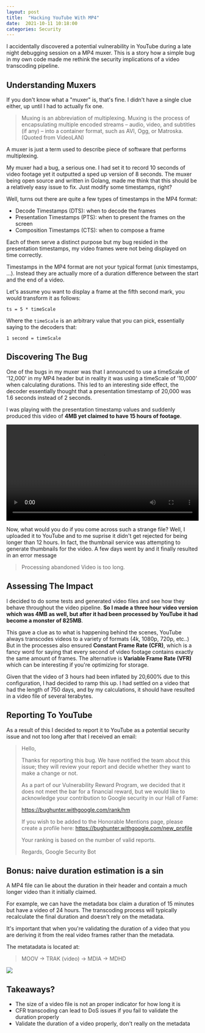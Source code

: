 ```yaml
---
layout: post
title:  "Hacking YouTube With MP4"
date:  2021-10-11 10:18:00
categories: Security
---
```




I accidentally discovered a potential vulnerability in YouTube during a late night debugging session on a MP4 muxer. This is a story how a simple bug in my own code made me rethink the security implications of a video transcoding pipeline.

## Understanding Muxers
If you don't know what a "muxer" is, that's fine. I didn't have a single clue either, up until I had to actually fix one. 

> Muxing is an abbreviation of multiplexing. Muxing is the process of encapsulating multiple encoded streams – audio, video, and subtitles (if any) – into a container format, such as AVI, Ogg, or Matroska.
> (Quoted from VideoLAN)

A muxer is just a term used to describe piece of software that performs multiplexing.

My muxer had a bug, a serious one. I had set it to record 10 seconds of video footage yet it outputted a sped up version of 8 seconds. The muxer being open source and written in Golang, made me think that this should be a relatively easy issue to fix. Just modify some timestamps, right?

Well, turns out there are quite a few types of timestamps in the MP4 format:
* Decode Timestamps (DTS): when to decode the frames
* Presentation Timestamps (PTS): when to present the frames on the screen
* Composition Timestamps (CTS): when to compose a frame

Each of them serve a distinct purpose but my bug resided in the presentation timestamps, my video frames were not being displayed on time correctly.

Timestamps in the MP4 format are not your typical format (unix timestamps, ...). Instead they are actually more of a duration difference between the start and the end of a video. 

Let's assume you want to display a frame at the fifth second mark, you would transform it as follows:
```
ts = 5 * timeScale
```
Where the `timeScale` is an arbitrary value that you can pick, essentially saying to the decoders that:
```
1 second = timeScale
```

## Discovering The Bug

One of the bugs in my muxer was that I announced to use a timeScale of '12,000' in my MP4 header but in reality it was using a timeScale of '10,000' when calculating durations. This led to an interesting side effect, the decoder essentially thought that a presentation timestamp of 20,000 was 1.6 seconds instead of 2 seconds.

I was playing with the presentation timestamp values and suddenly produced this video of **4MB yet claimed to have 15 hours of footage**.


<video width="100%" controls>
  <source src="https://realkeyboardwarrior.github.io/assets/images/15hours.mp4" type="video/mp4">
Your browser does not support the video tag.
</video>

Now, what would you do if you come across such a strange file? Well, I uploaded it to YouTube and to me suprise it didn't get rejected for being longer than 12 hours. In fact, the thumbnail service was attempting to generate thumbnails for the video. A few days went by and it finally resulted in an error message
> Processing abandoned
Video is too long.

## Assessing The Impact
I decided to do some tests and generated video files and see how they behave throughout the video pipeline. **So I made a three hour video version which was 4MB as well, but after it had been processed by YouTube it had become a monster of 825MB**.

This gave a clue as to what is happening behind the scenes, YouTube always transcodes videos to a variety of formats (4k, 1080p, 720p, etc..) But in the processes also ensured **Constant Frame Rate (CFR)**, which is a fancy word for saying that every second of video footage contains exactly the same amount of frames. The alternative is **Variable Frame Rate (VFR)** which can be interesting if you're optimizing for storage.

Given that the video of 3 hours had been inflated by 20,600% due to this configuration, I had decided to ramp this up. I had settled on a video that had the length of 750 days, and by my calculations, it should have resulted in a video file of several terabytes.

## Reporting To YouTube
As a result of this I decided to report it to YouTube as a potential security issue and not too long after that I received an email:

> Hello,
>
>Thanks for reporting this bug. We have notified the team about this issue; they will review your report and decide whether they want to make a change or not.
>
>As a part of our Vulnerability Reward Program, we decided that it does not meet the bar for a financial reward, but we would like to acknowledge your contribution to Google security in our Hall of Fame:
>
>https://bughunter.withgoogle.com/rank/hm
>
>If you wish to be added to the Honorable Mentions page, please create a profile here:
>   https://bughunter.withgoogle.com/new_profile
>
>Your ranking is based on the number of valid reports.
>
>Regards,
>Google Security Bot

## Bonus: naive duration estimation is a sin
A MP4 file can lie about the duration in their header and contain a much longer video than it initially claimed. 

For example, we can have the metadata box claim a duration of 15 minutes but have a video of 24 hours. The transcoding process will typically recalculate the final duration and doesn't rely on the metadata. 

It's important that when you're validating the duration of a video that you are deriving it from the real video frames rather than the metadata.

The metatadata is located at:
> MOOV -> TRAK (video) -> MDIA -> MDHD

![](https://realkeyboardwarrior.github.io/assets/images/mp4inspect.png)

## Takeaways?

* The size of a video file is not an proper indicator for how long it is
* CFR transcoding can lead to DoS issues if you fail to validate the duration properly
* Validate the duration of a video properly, don't really on the metadata
